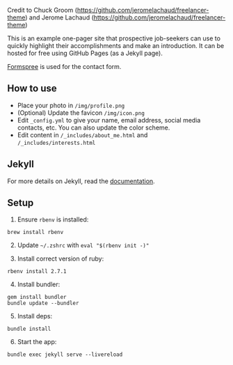 Credit to Chuck Groom (https://github.com/jeromelachaud/freelancer-theme) and Jerome Lachaud (https://github.com/jeromelachaud/freelancer-theme)

This is an example one-pager site that prospective job-seekers can use to quickly
highlight their accomplishments and make an introduction. It can be hosted for free using
GitHub Pages (as a Jekyll page).

[Formspree](http://formspree.io/) is used for the contact form.

## How to use

 - Place your photo in `/img/profile.png`
 - (Optional) Update the favicon `/img/icon.png`
 - Edit `_config.yml` to give your name, email address, social media contacts, etc. You can also update the color scheme.
 - Edit content in `/_includes/about_me.html` and `/_includes/interests.html`

## Jekyll

For more details on Jekyll, read the [documentation](http://jekyllrb.com/).

## Setup

1. Ensure `rbenv` is installed:

```
brew install rbenv
```

2. Update `~/.zshrc` with `eval "$(rbenv init -)"`

3. Install correct version of ruby:

```
rbenv install 2.7.1
```

4. Install bundler:

```
gem install bundler
bundle update --bundler
```

5. Install deps:

```
bundle install
```

6. Start the app:

```
bundle exec jekyll serve --livereload
```